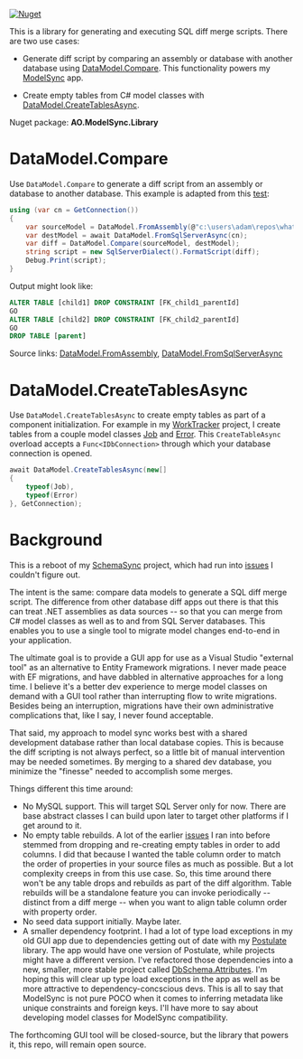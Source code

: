[![Nuget](https://img.shields.io/nuget/v/AO.ModelSync.Library)](https://www.nuget.org/packages/AO.ModelSync.Library/)

This is a library for generating and executing SQL diff merge scripts. There are two use cases:

- Generate diff script by comparing an assembly or database with another database using [DataModel.Compare](https://github.com/adamosoftware/ModelSync/blob/master/ModelSync.Library/Models/DataModel_Compare.cs#L8). This functionality powers my [ModelSync](http://www.aosoftware.net/modelSync.html) app.

- Create empty tables from C# model classes with [DataModel.CreateTablesAsync](https://github.com/adamosoftware/ModelSync/blob/master/ModelSync.Library/Models/DataModel_Create.cs#L21). 

Nuget package: **AO.ModelSync.Library**

# DataModel.Compare
Use `DataModel.Compare` to generate a diff script from an assembly or database to another database. This example is adapted from this [test](https://github.com/adamosoftware/ModelSync/blob/master/Testing/ModelComparison.cs#L325):
```csharp
using (var cn = GetConnection())
{
    var sourceModel = DataModel.FromAssembly(@"c:\users\adam\repos\whatever.dll");
    var destModel = await DataModel.FromSqlServerAsync(cn);
    var diff = DataModel.Compare(sourceModel, destModel);    
    string script = new SqlServerDialect().FormatScript(diff);
    Debug.Print(script);
}
```
Output might look like:
```sql
ALTER TABLE [child1] DROP CONSTRAINT [FK_child1_parentId]
GO
ALTER TABLE [child2] DROP CONSTRAINT [FK_child2_parentId]
GO
DROP TABLE [parent]
```
Source links: [DataModel.FromAssembly](https://github.com/adamosoftware/ModelSync/blob/master/ModelSync.Library/Models/DataModel.cs#L34), [DataModel.FromSqlServerAsync](https://github.com/adamosoftware/ModelSync/blob/master/ModelSync.Library/Models/DataModel.cs#L23)

# DataModel.CreateTablesAsync
Use `DataModel.CreateTablesAsync` to create empty tables as part of a component initialization. For example in my [WorkTracker](https://github.com/adamosoftware/WorkTracker/blob/master/WorkTracker.Library/JobTracker.cs#L32) project, I create tables from a couple model classes [Job](https://github.com/adamosoftware/WorkTracker/blob/master/WorkTracker.Library/Models/Job.cs) and [Error](https://github.com/adamosoftware/WorkTracker/blob/master/WorkTracker.Library/Models/Error.cs). This `CreateTableAsync` overload accepts a `Func<IDbConnection>` through which your database connection is opened.

```csharp
await DataModel.CreateTablesAsync(new[]
{
    typeof(Job),
    typeof(Error)
}, GetConnection);

```

# Background
This is a reboot of my [SchemaSync](https://github.com/adamosoftware/SchemaSync) project, which had run into [issues](https://github.com/adamosoftware/SchemaSync/issues) I couldn't figure out.

The intent is the same: compare data models to generate a SQL diff merge script. The difference from other database diff apps out there is that this can treat .NET assemblies as data sources -- so that you can merge from C# model classes as well as to and from SQL Server databases. This enables you to use a single tool to migrate model changes end-to-end in your application.

The ultimate goal is to provide a GUI app for use as a Visual Studio "external tool" as an alternative to Entity Framework migrations. I never made peace with EF migrations, and have dabbled in alternative approaches for a long time. I believe it's a better dev experience to merge model classes on demand with a GUI tool rather than interrupting flow to write migrations. Besides being an interruption, migrations have their own administrative complications that, like I say, I never found acceptable.

That said, my approach to model sync works best with a shared development database rather than local database copies. This is because the diff scripting is not always perfect, so a little bit of manual intervention may be needed sometimes. By merging to a shared dev database, you minimize the "finesse" needed to accomplish some merges.

Things different this time around:

- No MySQL support. This will target SQL Server only for now. There are base abstract classes I can build upon later to target other platforms if I get around to it.
- No empty table rebuilds. A lot of the earlier [issues](https://github.com/adamosoftware/SchemaSync/issues) I ran into before stemmed from dropping and re-creating empty tables in order to add columns. I did that because I wanted the table column order to match the order of properties in your source files as much as possible. But a lot complexity creeps in from this use case. So, this time around there won't be any table drops and rebuilds as part of the diff algorithm. Table rebuilds will be a standalone feature you can invoke periodically -- distinct from a diff merge -- when you want to align table column order with property order.
- No seed data support initially. Maybe later.
- A smaller dependency footprint. I had a lot of type load exceptions in my old GUI app due to dependencies getting out of date with my [Postulate](https://github.com/adamosoftware/Postulate) library. The app would have one version of Postulate, while projects might have a different version. I've refactored those dependencies into a new, smaller, more stable project called [DbSchema.Attributes](https://github.com/adamosoftware/DbSchema.Attributes). I'm hoping this will clear up type load exceptions in the app as well as be more attractive to dependency-concscious devs. This is all to say that ModelSync is not pure POCO when it comes to inferring metadata like unique constraints and foreign keys. I'll have more to say about developing model classes for ModelSync compatibility.

The forthcoming GUI tool will be closed-source, but the library that powers it, this repo, will remain open source.


